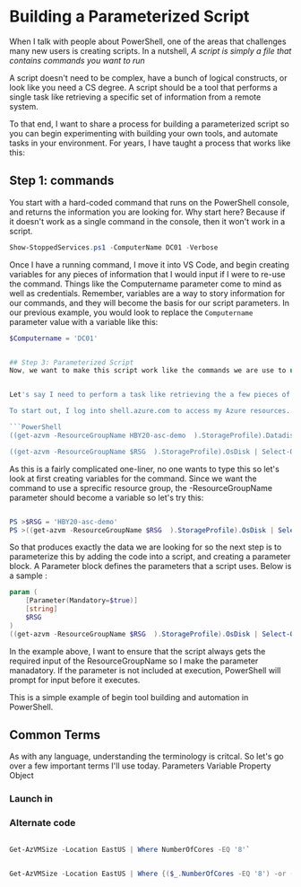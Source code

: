 # Building a Parameterized Script

When I talk with people about PowerShell, one of the areas that challenges many new users is creating scripts. In a nutshell,
*A script is simply a file that contains commands you want to run*

A script doesn't need to be complex, have a bunch of logical constructs, or look like you need a CS degree. A script should be a tool that performs a single task like retrieving a specific set of information from a remote system.

To that end, I want to share a process for building a parameterized script so you can begin experimenting with building your own tools, and automate tasks in your environment. For years, I have taught a process that works like this:

## Step 1: commands
You start with a hard-coded command that runs on the PowerShell console, and returns the information you are looking for. Why start here? Because if it doesn't work as a single command in the console, then it won't work in a script.

```PowerShell
Show-StoppedServices.ps1 -ComputerName DC01 -Verbose

```

Once I have a running command, I move it into VS Code, and begin creating variables for any pieces of information that I would input if I were to re-use the command. Things like the Computername parameter come to mind as well as credentials. Remember, variables are a way to story information for our commands, and they will become the basis for our script parameters. In our previous example, you would look to replace the ```Computername``` parameter value with a variable like this:

```PowerShell
$Computername = 'DC01'


## Step 3: Parameterized Script
Now, we want to make this script work like the commands we are use to using in PowerShell. Parameterizing a script allows the script to be run along with parameters and input values at time of execution instead of putting the values in the script, or using a technique like Read-Host to get input. Below is what that would look like for a script I created for demos called Show-StoppedServices.ps1 that retrieves the stopped services from remote systems.


Let's say I need to perform a task like retrieving the a few pieces of information from a number of remote services. In this task, I want to see the size of the virtual disks of all of my VMs in Azure in a specific resource group. 

To start out, I log into shell.azure.com to access my Azure resources. I issue the following command to see the size of the VHDs of all of my VMS in Azure.

```PowerShell
((get-azvm -ResourceGroupName HBY20-asc-demo  ).StorageProfile).Datadisks

((get-azvm -ResourceGroupName $RSG  ).StorageProfile).OsDisk | Select-Object -Property Name,OSType,DiskSizeGB

```

As this is a fairly complicated one-liner, no one wants to type this so let's look at first creating variables for the command. Since we want the command to use a sprecific resource group, the -ResourceGroupName parameter should become a variable so let's try this:

```powershell

PS >$RSG = 'HBY20-asc-demo'
PS >((get-azvm -ResourceGroupName $RSG  ).StorageProfile).OsDisk | Select-Object -Property Name,OSType,DiskSizeGB

```

So that produces exactly the data we are looking for so the next step is to parameterize this by adding the code into a script, and creating a parameter block. A Parameter block defines the parameters that a script uses. Below is a sample :

```powershell
param (
    [Parameter(Mandatory=$true)]
    [string]
    $RSG                
)
((get-azvm -ResourceGroupName $RSG  ).StorageProfile).OsDisk | Select-Object -Property Name,OSType,DiskSizeGB

```

In the example above, I want to ensure that the script always gets the required input of the ResourceGroupName so I make the parameter manadatory. If the parameter is not included at execution, PowerShell will prompt for input before it executes.

This is a simple example of begin tool building and automation in PowerShell.


## Common Terms
As with any language, understanding the terminology is critcal. So let's go over a few important terms I'll use today.
Parameters
Variable
Property
Object






### Launch in

### Alternate code

```PowerShell

Get-AzVMSize -Location EastUS | Where NumberOfCores -EQ '8'`

```

```PowerShell

Get-AzVMSize -Location EastUS | Where {($_.NumberOfCores -EQ '8') -or ($_.MaxDataDiskCount -eq '16')}

```